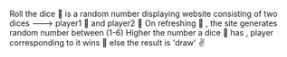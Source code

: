 Roll the dice 🎲 is a random number displaying website consisting of two dices ---> player1 🎲 and player2 🎲
On refreshing 🔁 , the site generates random number between (1-6)
Higher the number a dice 🎲 has , player corresponding to it wins 👑 else the result is 'draw' ✌️
